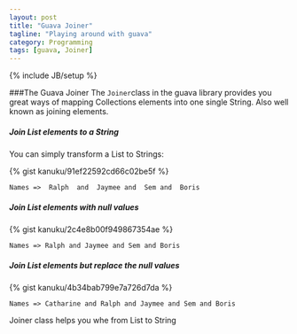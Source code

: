 ```yaml
---
layout: post
title: "Guava Joiner"
tagline: "Playing around with guava"
category: Programming
tags: [guava, Joiner]
---
```


{% include JB/setup %}

###The Guava Joiner
The `Joiner`class in the guava library provides you great ways of mapping Collections elements into one single String. Also well known as joining elements.

##### Join List elements to a String
You can simply transform a List to Strings:

{% gist kanuku/91ef22592cd66c02be5f %}

`Names =>  Ralph  and  Jaymee and  Sem and  Boris`


##### Join List elements with null values

{% gist kanuku/2c4e8b00f949867354ae %}

`Names => Ralph and Jaymee and Sem and Boris`

##### Join List elements but replace the null values

{% gist kanuku/4b34bab799e7a726d7da %}

`Names => Catharine and Ralph and Jaymee and Sem and Boris`


Joiner class helps you whe from List to String